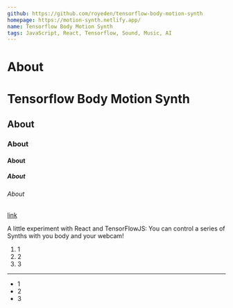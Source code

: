 ```yaml
---
github: https://github.com/royeden/tensorflow-body-motion-synth
homepage: https://motion-synth.netlify.app/
name: Tensorflow Body Motion Synth
tags: JavaScript, React, Tensorflow, Sound, Music, AI
---
```


# About
# Tensorflow Body Motion Synth
## About
### About
#### About
##### About
###### About

[link](#about)

A little experiment with React and TensorFlowJS: You can control a series of Synths with you body and your webcam!

1. 1
2. 2
3. 3

---

* 1
* 2
* 3